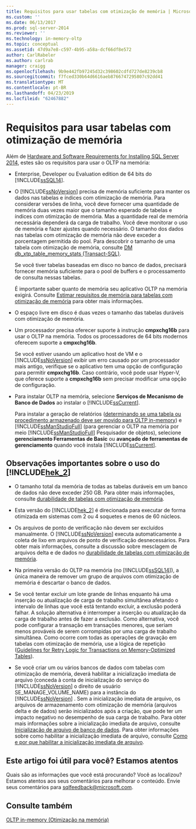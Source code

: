 ```yaml
---
title: Requisitos para usar tabelas com otimização de memória | Microsoft Docs
ms.custom: ''
ms.date: 06/13/2017
ms.prod: sql-server-2014
ms.reviewer: ''
ms.technology: in-memory-oltp
ms.topic: conceptual
ms.assetid: 47d9a7e8-c597-4b95-a58a-dcf66df8e572
author: CarlRabeler
ms.author: carlrab
manager: craigg
ms.openlocfilehash: 9b9e442fb97245d32c398602cdfd727de8239cb8
ms.sourcegitcommit: f7fced330b64d6616aeb8766747295807c92dd41
ms.translationtype: MT
ms.contentlocale: pt-BR
ms.lasthandoff: 04/23/2019
ms.locfileid: "62467882"
---
```

# <a name="requirements-for-using-memory-optimized-tables"></a>Requisitos para usar tabelas com otimização de memória
  Além de [Hardware and Software Requirements for Installing SQL Server 2014](../../sql-server/install/hardware-and-software-requirements-for-installing-sql-server.md), estes são os requisitos para usar o OLTP na memória:  
  
-   Enterprise, Developer ou Evaluation edition de 64 bits do [!INCLUDE[ssSQL14](../../includes/sssql14-md.md)].  
  
-   O [!INCLUDE[ssNoVersion](../../includes/ssnoversion-md.md)] precisa de memória suficiente para manter os dados nas tabelas e índices com otimização de memória. Para considerar versões de linha, você deve fornecer uma quantidade de memória duas vezes maior que o tamanho esperado de tabelas e índices com otimização de memória. Mas a quantidade real de memória necessária dependerá da carga de trabalho. Você deve monitorar o uso de memória e fazer ajustes quando necessário. O tamanho dos dados nas tabelas com otimização de memória não deve exceder a porcentagem permitida do pool. Para descobrir o tamanho de uma tabela com otimização de memória, consulte [DM db_xtp_table_memory_stats &#40;Transact-SQL&#41;](/sql/relational-databases/system-dynamic-management-views/sys-dm-db-xtp-table-memory-stats-transact-sql).  
  
     Se você tiver tabelas baseadas em disco no banco de dados, precisará fornecer memória suficiente para o pool de buffers e o processamento de consulta nessas tabelas.  
  
     É importante saber quanto de memória seu aplicativo OLTP na memória exigirá. Consulte [Estimar requisitos de memória para tabelas com otimização de memória](memory-optimized-tables.md) para obter mais informações.  
  
-   O espaço livre em disco é duas vezes o tamanho das tabelas duráveis com otimização de memória.  
  
-   Um processador precisa oferecer suporte à instrução **cmpxchg16b** para usar o OLTP na memória. Todos os processadores de 64 bits modernos oferecem suporte a **cmpxchg16b**.  
  
     Se você estiver usando um aplicativo host de VM e o [!INCLUDE[ssNoVersion](../../includes/ssnoversion-md.md)] exibir um erro causado por um processador mais antigo, verifique se o aplicativo tem uma opção de configuração para permitir **cmpxchg16b**. Caso contrário, você pode usar Hyper-V, que oferece suporte a **cmpxchg16b** sem precisar modificar uma opção de configuração.  
  
-   Para instalar OLTP na memória, selecione **Serviços de Mecanismo de Banco de Dados** ao instalar o [!INCLUDE[ssCurrent](../../../includes/sscurrent-md.md)].  
  
     Para instalar a geração de relatórios ([determinando se uma tabela ou procedimento armazenado deve ser movido para OLTP in-memory](determining-if-a-table-or-stored-procedure-should-be-ported-to-in-memory-oltp.md)) e [!INCLUDE[ssManStudioFull](../../../includes/ssmanstudiofull-md.md)] (para gerenciar o OLTP na memória por meio [!INCLUDE[ssManStudioFull](../../../includes/ssmanstudiofull-md.md)] Pesquisador de objetos), selecione **gerenciamento Ferramentas de Basic** ou **avançado de ferramentas de gerenciamento** quando você instala [!INCLUDE[ssCurrent](../../../includes/sscurrent-md.md)].  
  
## <a name="important-notes-on-using-includehek2includeshek-2-mdmd"></a>Observações importantes sobre o uso do [!INCLUDE[hek_2](../../../includes/hek-2-md.md)]  
  
-   O tamanho total da memória de todas as tabelas duráveis em um banco de dados não deve exceder 250 GB. Para obter mais informações, consulte [durabilidade de tabelas com otimização de memória](durability-for-memory-optimized-tables.md).  
  
-   Esta versão do [!INCLUDE[hek_2](../../../includes/hek-2-md.md)] é direcionada para executar de forma otimizada em sistemas com 2 ou 4 soquetes e menos de 60 núcleos.  
  
-   Os arquivos de ponto de verificação não devem ser excluídos manualmente. O [!INCLUDE[ssNoVersion](../../includes/ssnoversion-md.md)] executa automaticamente a coleta de lixo em arquivos de ponto de verificação desnecessários. Para obter mais informações, consulte a discussão sobre mesclagem de arquivos delta e de dados no [durabilidade de tabelas com otimização de memória](durability-for-memory-optimized-tables.md).  
  
-   Na primeira versão do OLTP na memória (no [!INCLUDE[ssSQL14](../../includes/sssql14-md.md)]), a única maneira de remover um grupo de arquivos com otimização de memória é descartar o banco de dados.  
  
-   Se você tentar excluir um lote grande de linhas enquanto há uma inserção ou atualização de carga de trabalho simultânea afetando o intervalo de linhas que você está tentando excluir, a exclusão poderá falhar. A solução alternativa é interromper a inserção ou atualização da carga de trabalho antes de fazer a exclusão. Como alternativa, você pode configurar a transação em transações menores, que seriam menos prováveis de serem corrompidas por uma carga de trabalho simultânea. Como ocorre com todas as operações de gravação em tabelas com otimização de memória, use a lógica de repetição ([Guidelines for Retry Logic for Transactions on Memory-Optimized Tables](../../database-engine/guidelines-for-retry-logic-for-transactions-on-memory-optimized-tables.md)).  
  
-   Se você criar um ou vários bancos de dados com tabelas com otimização de memória, deverá habilitar a inicialização imediata de arquivo (conceda à conta de inicialização do serviço do [!INCLUDE[ssNoVersion](../../includes/ssnoversion-md.md)] o direito de usuário SE_MANAGE_VOLUME_NAME) para a instância do [!INCLUDE[ssNoVersion](../../includes/ssnoversion-md.md)] . Sem a inicialização imediata de arquivo, os arquivos de armazenamento com otimização de memória (arquivos delta e de dados) serão inicializados após a criação, que pode ter um impacto negativo no desempenho de sua carga de trabalho. Para obter mais informações sobre a inicialização imediata de arquivo, consulte [Inicialização de arquivo de banco de dados](../databases/database-instant-file-initialization.md). Para obter informações sobre como habilitar a inicialização imediata de arquivo, consulte [Como e por que habilitar a inicialização imediata de arquivo](https://blogs.msdn.com/b/sql_pfe_blog/archive/2009/12/23/how-and-why-to-enable-instant-file-initialization.aspx).  
  
## <a name="did-this-article-help-you-were-listening"></a>Este artigo foi útil para você? Estamos atentos  
 Quais são as informações que você está procurando? Você as localizou? Estamos atentos aos seus comentários para melhorar o conteúdo. Envie seus comentários para [sqlfeedback@microsoft.com](mailto:sqlfeedback@microsoft.com?subject=Your%20feedback%20about%20the%20Requirements%20for%20Using%20Memory-Optimized%20Tables%20page).  
  
## <a name="see-also"></a>Consulte também  
 [OLTP in-memory &#40;Otimização na memória&#41;](in-memory-oltp-in-memory-optimization.md)  
  
  
